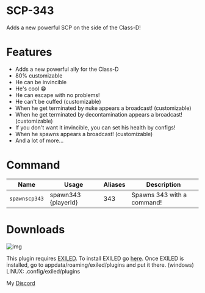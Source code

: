 # SCP-343
Adds a new powerful SCP on the side of the Class-D!

# Features

- Adds a new powerful ally for the Class-D
- 80% customizable
- He can be invincible
- He's cool 😁
- He can escape with no problems!
- He can't be cuffed (customizable)
- When he get terminated by nuke appears a broadcast! (customizable)
- When he get terminated by decontamination appears a broadcast! (customizable)
- If you don't want it invincible, you can set his health by configs!
- When he spawns appears a broadcast! (customizable)
- And a lot of more...

# Command
| Name | Usage | Aliases | Description |
| --- | --- | --- | --- |
| `spawnscp343` | spawn343 {playerId} | 343 | Spawns 343 with a command! |

# Downloads

![img](https://img.shields.io/github/downloads/An4r3w/scp-343/total?style=for-the-badge)



This plugin requires [EXILED](https://github.com/galaxy119/EXILED/releases/tag/2.1.19).
To install EXILED go [here](https://www.youtube.com/watch?v=EUfzj8OWvQU).
Once EXILED is installed, go to appdata/roaming/exiled/plugins and put it there. (windows)
LINUX: .config/exiled/plugins

My [Discord](http://discordapp.com/users/689841358600536096)
